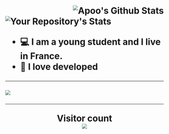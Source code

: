 <h1><Hi there, I'm Lopimake</h1>

<img align="right" alt="Apoo's Github Stats" src="https://github-readme-stats.vercel.app/api?username=apoow3b&theme=tokyonight&show_icons=true&hide_border=true" />

![Your Repository's Stats](https://github-readme-stats.vercel.app/api/top-langs/?username=apoow3b&theme=tokyonight)
- 💻 I am a young student and I live in France.
- 🔩 I love developed

---

 <a href="https://github.com/Lopimake">
<img src="https://discord.c99.nl/widget/theme-1/806940419636199496.png"> </a>

---

<p align="center"> 
  Visitor count<br>
  <img src="https://profile-counter.glitch.me/khddev/count.svg" />
</p>
